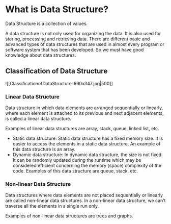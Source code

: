 # What is Data Structure?

Data Structure is a collection of values.

A data structure is not only used for organizing the data. It is also used for storing, processing and retrieving data. There are different basic and advanced types of data structures that are used in almost every program or software system that has been developed. So we must have good knowledge about data structures.

## Classification of Data Structure

![[ClassificationofDataStructure-660x347.jpg|500]]

### Linear Data Structure

Data structure in which data elements are arranged sequentially or linearly, where each element is attached to its previous and next adjacent elements, is called a linear data structure.   

Examples of linear data structures are array, stack, queue, linked list, etc.

- Static data structure: Static data structure has a fixed memory size. It is easier to access the elements in a static data structure. An example of this data structure is an array.
- Dynamic data structure: In dynamic data structure, the size is not fixed. It can be randomly updated during the runtime which may be considered efficient concerning the memory (space) complexity of the code. Examples of this data structure are queue, stack, etc.

### Non-linear Data Structure

Data structures where data elements are not placed sequentially or linearly are called non-linear data structures. In a non-linear data structure, we can’t traverse all the elements in a single run only.   

Examples of non-linear data structures are trees and graphs.